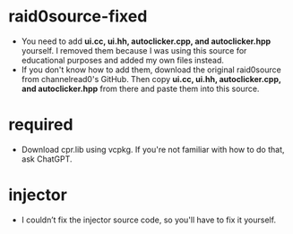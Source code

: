 # raid0source-fixed
- You need to add **ui.cc, ui.hh, autoclicker.cpp, and autoclicker.hpp** yourself. I removed them because I was using this source for educational purposes and added my own files instead.
- If you don't know how to add them, download the original raid0source from channelread0's GitHub. Then copy **ui.cc, ui.hh, autoclicker.cpp, and autoclicker.hpp** from there and paste them into this source.

# required
- Download cpr.lib using vcpkg. If you're not familiar with how to do that, ask ChatGPT.

# injector
- I couldn’t fix the injector source code, so you'll have to fix it yourself.
